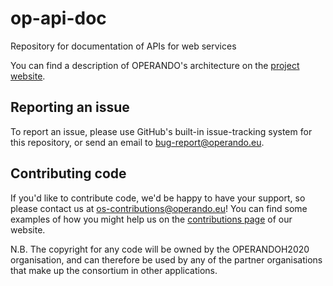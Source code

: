 # op-api-doc
Repository for documentation of APIs for web services

You can find a description of OPERANDO's architecture on the [project website](https://www.operando.eu).

## Reporting an issue
To report an issue, please use GitHub's built-in issue-tracking system for this repository, or send an email to bug-report@operando.eu.

## Contributing code
If you'd like to contribute code, we'd be happy to have your support, so please contact us at os-contributions@operando.eu! You can find some examples of how you might help us on the [contributions page](https://www.operando.eu) of our website.

N.B. The copyright for any code will be owned by the OPERANDOH2020 organisation, and can therefore be used by any of the partner organisations that make up the consortium in other applications.
